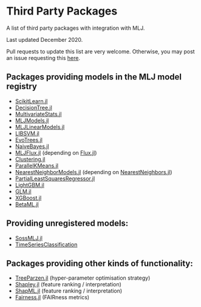 # Third Party Packages

A list of third party packages with integration with MLJ.

Last updated December 2020.

Pull requests to update this list are very welcome. Otherwise, you may
post an issue requesting this
[here](https://github.com/alan-turing-institute/MLJ.jl/issues).

## Packages providing models in the MLJ model registry

- [ScikitLearn.jl](https://github.com/cstjean/ScikitLearn.jl)
- [DecisionTree.jl](https://github.com/bensadeghi/DecisionTree.jl)
- [MultivariateStats.jl](https://github.com/JuliaStats/MultivariateStats.jl)
- [MLJModels.jl](https://github.com/alan-turing-institute/MLJModels.jl)
- [MLJLinearModels.jl](https://github.com/alan-turing-institute/MLJLinearModels.jl)
- [LIBSVM.jl](https://github.com/mpastell/LIBSVM.jl)
- [EvoTrees.jl](https://github.com/Evovest/EvoTrees.jl)
- [NaiveBayes.jl](https://github.com/dfdx/NaiveBayes.jl)
- [MLJFlux.jl](https://github.com/alan-turing-institute/MLJFlux.jl) (depending on [Flux.jl](https://github.com/FluxML/Flux.jl))
- [Clustering.jl](https://github.com/JuliaStats/Clustering.jl)
- [ParallelKMeans.jl](https://github.com/PyDataBlog/ParallelKMeans.jl)
- [NearestNeighborModels.jl](https://github.com/alan-turing-institute/NearestNeighborModels.jl) (depending on [NearestNeighbors.jl](https://github.com/KristofferC/NearestNeighbors.jl))
- [PartialLeastSquaresRegressor.jl](https://github.com/lalvim/PartialLeastSquaresRegressor.jl)
- [LightGBM.jl](https://github.com/IQVIA-ML/LightGBM.jl)
- [GLM.jl](https://github.com/JuliaStats/GLM.jl)
- [XGBoost.jl](https://github.com/dmlc/XGBoost.jl)
- [BetaML.jl](https://github.com/sylvaticus/BetaML.jl)

## Providing unregistered models:

- [SossMLJ.jl](https://github.com/cscherrer/SossMLJ.jl)
- [TimeSeriesClassification](https://github.com/alan-turing-institute/TimeSeriesClassification.jl)

## Packages providing other kinds of functionality:

- [TreeParzen.jl](https://github.com/IQVIA-ML/TreeParzen.jl) (hyper-parameter optimisation strategy)
- [Shapley.jl](https://gitlab.com/ExpandingMan/Shapley.jl) (feature ranking / interpretation)
- [ShapML.jl](https://github.com/nredell/ShapML.jl) (feature ranking / interpretation)
- [Fairness.jl](https://github.com/ashryaagr/Fairness.jl) (FAIRness metrics)
